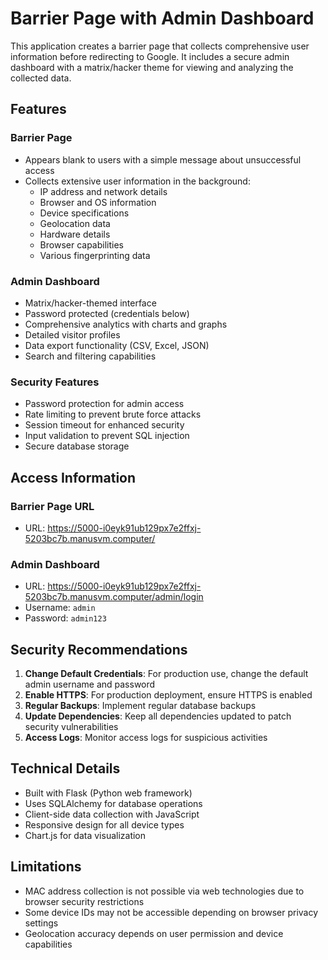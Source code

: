 # Barrier Page with Admin Dashboard

This application creates a barrier page that collects comprehensive user information before redirecting to Google. It includes a secure admin dashboard with a matrix/hacker theme for viewing and analyzing the collected data.

## Features

### Barrier Page
- Appears blank to users with a simple message about unsuccessful access
- Collects extensive user information in the background:
  - IP address and network details
  - Browser and OS information
  - Device specifications
  - Geolocation data
  - Hardware details
  - Browser capabilities
  - Various fingerprinting data

### Admin Dashboard
- Matrix/hacker-themed interface
- Password protected (credentials below)
- Comprehensive analytics with charts and graphs
- Detailed visitor profiles
- Data export functionality (CSV, Excel, JSON)
- Search and filtering capabilities

### Security Features
- Password protection for admin access
- Rate limiting to prevent brute force attacks
- Session timeout for enhanced security
- Input validation to prevent SQL injection
- Secure database storage

## Access Information

### Barrier Page URL
- URL: https://5000-i0eyk91ub129px7e2ffxj-5203bc7b.manusvm.computer/

### Admin Dashboard
- URL: https://5000-i0eyk91ub129px7e2ffxj-5203bc7b.manusvm.computer/admin/login
- Username: `admin`
- Password: `admin123`

## Security Recommendations

1. **Change Default Credentials**: For production use, change the default admin username and password
2. **Enable HTTPS**: For production deployment, ensure HTTPS is enabled
3. **Regular Backups**: Implement regular database backups
4. **Update Dependencies**: Keep all dependencies updated to patch security vulnerabilities
5. **Access Logs**: Monitor access logs for suspicious activities

## Technical Details

- Built with Flask (Python web framework)
- Uses SQLAlchemy for database operations
- Client-side data collection with JavaScript
- Responsive design for all device types
- Chart.js for data visualization

## Limitations

- MAC address collection is not possible via web technologies due to browser security restrictions
- Some device IDs may not be accessible depending on browser privacy settings
- Geolocation accuracy depends on user permission and device capabilities
